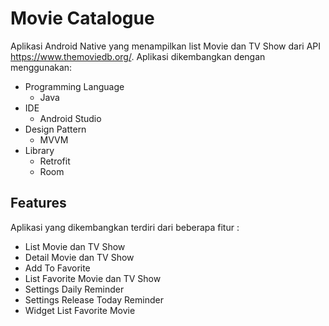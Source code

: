 # Movie Catalogue
Aplikasi Android Native yang menampilkan list Movie dan TV Show dari API https://www.themoviedb.org/. Aplikasi dikembangkan dengan menggunakan:
- Programming Language
  * Java
- IDE
  * Android Studio
- Design Pattern
  * MVVM
- Library
  * Retrofit
  * Room
  
## Features
Aplikasi yang dikembangkan terdiri dari beberapa fitur :
- List Movie dan TV Show
- Detail Movie dan TV Show
- Add To Favorite
- List Favorite Movie dan TV Show
- Settings Daily Reminder
- Settings Release Today Reminder
- Widget List Favorite Movie
